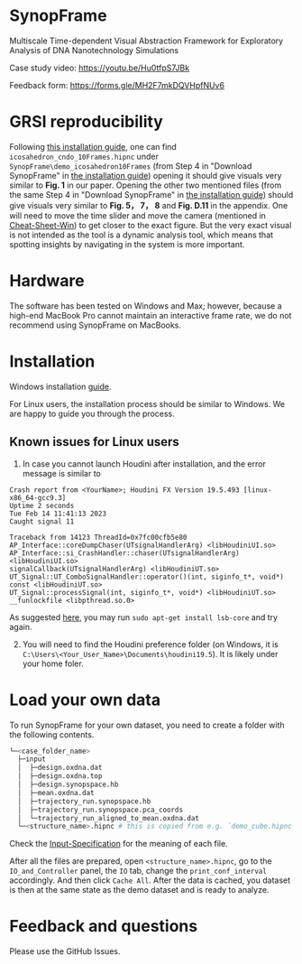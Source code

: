 # SynopFrame
Multiscale Time-dependent Visual Abstraction Framework for Exploratory Analysis of DNA Nanotechnology Simulations

Case study video: https://youtu.be/Hu0tfpS7JBk

Feedback form: https://forms.gle/MH2F7mkDQVHpfNUv6

# GRSI reproducibility 

Following [this installation guide](https://github.com/nanovis/SynopFrame/blob/main/Install-Win.md),
one can find `icosahedron_cndo_10Frames.hipnc`
under `SynopFrame\demo_icosahedron10Frames` (from Step 4 in "Download SynopFrame" in [the installation guide](https://github.com/nanovis/SynopFrame/blob/main/Install-Win.md))
opening it should give visuals very similar to **Fig. 1** in our paper. 
Opening the other two mentioned files (from the same Step 4 in "Download SynopFrame" in [the installation guide](https://github.com/nanovis/SynopFrame/blob/main/Install-Win.md)) should give visuals very similar to **Fig. 5， 7， 8** and **Fig. D.11** in the appendix. One will need to move the time slider and move the camera (mentioned in [Cheat-Sheet-Win](https://github.com/nanovis/SynopFrame/blob/main/Cheat-Sheet-Win.md)) to get closer to the exact figure. But the very exact visual is not intended as the tool is a dynamic analysis tool, which means that spotting insights by navigating in the system is more important.

# Hardware 

The software has been tested on Windows and Max; however, because a high-end MacBook Pro cannot maintain an interactive frame rate, we do not recommend using SynopFrame on MacBooks.

# Installation

Windows installation [guide](https://github.com/nanovis/SynopFrame/blob/main/Install-Win.md). 

For Linux users, the installation process should be similar to Windows. We are happy to guide you through the process. 

## Known issues for Linux users

1. In case you cannot launch Houdini after installation, and the error message is similar to 

```
Crash report from <YourName>; Houdini FX Version 19.5.493 [linux-x86_64-gcc9.3]
Uptime 2 seconds
Tue Feb 14 11:41:13 2023
Caught signal 11

Traceback from 14123 ThreadId=0x7fc00cfb5e80
AP_Interface::coreDumpChaser(UTsignalHandlerArg) <libHoudiniUI.so>
AP_Interface::si_CrashHandler::chaser(UTsignalHandlerArg) <libHoudiniUI.so>
signalCallback(UTsignalHandlerArg) <libHoudiniUT.so>
UT_Signal::UT_ComboSignalHandler::operator()(int, siginfo_t*, void*) const <libHoudiniUT.so>
UT_Signal::processSignal(int, siginfo_t*, void*) <libHoudiniUT.so>
__funlockfile <libpthread.so.0>
```

As suggested [here](https://www.sidefx.com/forum/topic/81386/?page=4#post-358280), you may run `sudo apt-get install lsb-core` and try again. 

2. You will need to find the Houdini preference folder (on Windows, it is `C:\Users\<Your_User_Name>\Documents\houdini19.5`). It is likely under your home foler. 

# Load your own data

To run SynopFrame for your own dataset, you need to create a folder with the following contents. 

```bash
└─<case_folder_name>
  ├─input
  │  ├─design.oxdna.dat
  │  ├─design.oxdna.top
  │  ├─design.synopspace.hb
  │  ├─mean.oxdna.dat
  │  ├─trajectory_run.synopspace.hb
  │  ├─trajectory_run.synopspace.pca_coords
  │  └─trajectory_run_aligned_to_mean.oxdna.dat
  └─<structure_name>.hipnc # this is copied from e.g. `demo_cube.hipnc`
```

Check the [Input-Specification](https://github.com/nanovis/SynopFrame/blob/main/Input-Specification.md) for the meaning of each file. 

After all the files are prepared, open `<structure_name>.hipnc`, go to the `IO_and_Controller` panel, the `IO` tab, change the `print_conf_interval` accordingly. And then click `Cache All`. After the data is cached, you dataset is then at the same state as the demo dataset and is ready to analyze. 

# Feedback and questions 

Please use the GitHub Issues. 


